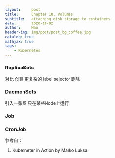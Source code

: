 ```yaml
---
layout:     post
title:      Chapter 10. Volumes
subtitle:   attaching disk storage to containers
date:       2020-10-02
author:     Hao
header-img: img/post/post_bg_coffee.jpg
catalog: true
mathjax: true
tags:
    - Kubernetes
---
```


### ReplicaSets

对比
创建
更复杂的 label selector
删除

### DaemonSets

引入一张图
只在某些Node上运行

### Job

### CronJob


参考自：
1. Kuberneter in Action by Marko Luksa.

